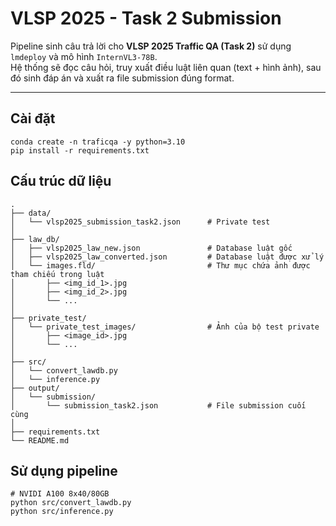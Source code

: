 # VLSP 2025 - Task 2 Submission

Pipeline sinh câu trả lời cho **VLSP 2025 Traffic QA (Task 2)** sử dụng `lmdeploy` và mô hình `InternVL3-78B`.  
Hệ thống sẽ đọc câu hỏi, truy xuất điều luật liên quan (text + hình ảnh), sau đó sinh đáp án và xuất ra file submission đúng format.

---

## Cài đặt
```
conda create -n traficqa -y python=3.10
pip install -r requirements.txt
```

## Cấu trúc dữ liệu
```
.
├── data/
│   └── vlsp2025_submission_task2.json      # Private test
│
├── law_db/
│   ├── vlsp2025_law_new.json               # Database luật gốc
│   ├── vlsp2025_law_converted.json         # Database luật được xử lý
│   └── images.fld/                         # Thư mục chứa ảnh được tham chiếu trong luật
│       ├── <img_id_1>.jpg
│       ├── <img_id_2>.jpg
│       └── ...
│
├── private_test/
│   └── private_test_images/                # Ảnh của bộ test private
│       ├── <image_id>.jpg
│       └── ...
│
├── src/
│   └── convert_lawdb.py
│   └── inference.py
├── output/
│   └── submission/
│       └── submission_task2.json           # File submission cuối cùng
│
├── requirements.txt                                 
└── README.md                               

```
## Sử dụng pipeline
```
# NVIDI A100 8x40/80GB 
python src/convert_lawdb.py
python src/inference.py
```
